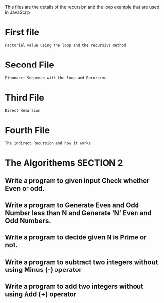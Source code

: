 This files are the details of the recursion and the loop example that are used in JavaScrip 

# First file 
    Factorial value using the loop and the recursive method

# Second File 
    Fibonacci Sequence with the loop and Recursive


# Third File 
    Direct Recursion

# Fourth File 
    The indirect Recursion and how it works 

 # The Algorithems SECTION 2
    
  ## Write a program to given input Check whether Even or odd.
  ## Write a program to Generate Even and Odd Number less than N and Generate ‘N’ Even and Odd Numbers.
  ## Write a program to decide given N is Prime or not.
  ## Write a program to subtract two integers without using Minus (-) operator
  ## Write a program to add two integers without using Add (+) operator
